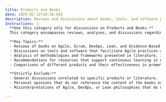 ```yaml
---
title: Products and Books
date: 2025-02-11T10:16:54Z
description: Reviews and discussions about books, tools, and software products related to Agile and DevOps.
Instructions: |-
  **Use this category only for discussions on Products and Books.**  
  This category encompasses reviews, analyses, and discussions regarding literature, tools, and software products that are pertinent to Agile methodologies, DevOps practices, and business agility. The purpose is to provide insights into how these resources can enhance understanding and implementation of Agile and DevOps principles.

  **Key Topics:**
  - Reviews of books on Agile, Scrum, DevOps, Lean, and Evidence-Based Management.
  - Discussions on tools and software that facilitate Agile practices and DevOps integration.
  - Analysis of methodologies and frameworks presented in literature, including their practical applications.
  - Recommendations for resources that support continuous learning in Agile and DevOps.
  - Comparisons of different products and their effectiveness in promoting Agile and DevOps principles.

  **Strictly Exclude:**
  - General discussions unrelated to specific products or literature.
  - Personal opinions that do not reference the content of the books or tools.
  - Misinterpretations of Agile, DevOps, or Lean philosophies that do not align with the original theories and frameworks.

---
```


